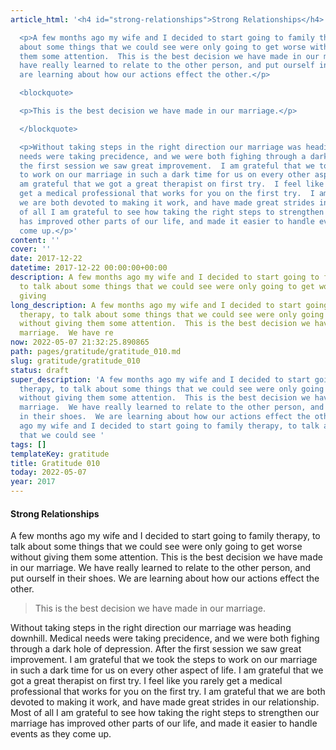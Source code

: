 ```yaml
---
article_html: '<h4 id="strong-relationships">Strong Relationships</h4>

  <p>A few months ago my wife and I decided to start going to family therapy, to talk
  about some things that we could see were only going to get worse without giving
  them some attention.  This is the best decision we have made in our marriage.  We
  have really learned to relate to the other person, and put ourself in their shoes.  We
  are learning about how our actions effect the other.</p>

  <blockquote>

  <p>This is the best decision we have made in our marriage.</p>

  </blockquote>

  <p>Without taking steps in the right direction our marriage was heading downhill.  Medical
  needs were taking precidence, and we were both fighing through a dark hole of depression.  After
  the first session we saw great improvement.  I am grateful that we took the steps
  to work on our marriage in such a dark time for us on every other aspect of life.  I
  am grateful that we got a great therapist on first try.  I feel like you rarely
  get a medical professional that works for you on the first try.  I am grateful that
  we are both devoted to making it work, and have made great strides in our relationship.  Most
  of all I am grateful to see how taking the right steps to strengthen our marriage
  has improved other parts of our life, and made it easier to handle events as they
  come up.</p>'
content: ''
cover: ''
date: 2017-12-22
datetime: 2017-12-22 00:00:00+00:00
description: A few months ago my wife and I decided to start going to family therapy,
  to talk about some things that we could see were only going to get worse without
  giving
long_description: A few months ago my wife and I decided to start going to family
  therapy, to talk about some things that we could see were only going to get worse
  without giving them some attention.  This is the best decision we have made in our
  marriage.  We have re
now: 2022-05-07 21:32:25.890865
path: pages/gratitude/gratitude_010.md
slug: gratitude/gratitude_010
status: draft
super_description: 'A few months ago my wife and I decided to start going to family
  therapy, to talk about some things that we could see were only going to get worse
  without giving them some attention.  This is the best decision we have made in our
  marriage.  We have really learned to relate to the other person, and put ourself
  in their shoes.  We are learning about how our actions effect the other. A few months
  ago my wife and I decided to start going to family therapy, to talk about some things
  that we could see '
tags: []
templateKey: gratitude
title: Gratitude 010
today: 2022-05-07
year: 2017
---
```


#### Strong Relationships

A few months ago my wife and I decided to start going to family therapy, to talk about some things that we could see were only going to get worse without giving them some attention.  This is the best decision we have made in our marriage.  We have really learned to relate to the other person, and put ourself in their shoes.  We are learning about how our actions effect the other.

> This is the best decision we have made in our marriage.

Without taking steps in the right direction our marriage was heading downhill.  Medical needs were taking precidence, and we were both fighing through a dark hole of depression.  After the first session we saw great improvement.  I am grateful that we took the steps to work on our marriage in such a dark time for us on every other aspect of life.  I am grateful that we got a great therapist on first try.  I feel like you rarely get a medical professional that works for you on the first try.  I am grateful that we are both devoted to making it work, and have made great strides in our relationship.  Most of all I am grateful to see how taking the right steps to strengthen our marriage has improved other parts of our life, and made it easier to handle events as they come up.